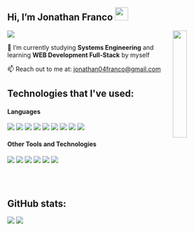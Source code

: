 

## Hi, I’m Jonathan Franco <img src = "https://raw.githubusercontent.com/MartinHeinz/MartinHeinz/master/wave.gif" width = 30px> 
<img align='right' src='https://user-images.githubusercontent.com/5713670/87202985-820dcb80-c2b6-11ea-9f56-7ec461c497c3.gif' width='25%'>
<p>
  <a href="https://github.com/NahtanDevFS"><img src="https://readme-typing-svg.herokuapp.com?&font=IBM+Plex+Sans&color=abcdef&size=20&lines=Welcome+to+my+GitHub+Profile!;I'm+a+Systems+Engineering+Student;I+love+Learning+and+Improving+at+Code!" /></a>
</p>

🌱 I’m currently studying **Systems Engineering** and learning **WEB Development Full-Stack** by myself

📫 Reach out to me at: <a href="jonathan04franco@gmail.com">jonathan04franco@gmail.com</a>

## Technologies that I've used:

<h4> Languages </h4>
<span> 
  <img src="https://img.shields.io/badge/HTML5-E34F26?style=for-the-badge&logo=html5&logoColor=white">
  <img src="https://img.shields.io/badge/CSS3-1572B6?style=for-the-badge&logo=css3&logoColor=white">
  <img src="https://img.shields.io/badge/JavaScript-F7DF1E?style=for-the-badge&logo=javascript&logoColor=black">
  <img src="https://img.shields.io/badge/react-%2320232a.svg?style=for-the-badge&logo=react&logoColor=%2361DAFB">
  <img src="https://img.shields.io/badge/Java-ED8B00?style=for-the-badge&logo=java&logoColor=white">
  <img src= "https://img.shields.io/badge/typescript-%23007ACC.svg?style=for-the-badge&logo=typescript&logoColor=white">
  <img src= "https://img.shields.io/badge/-Arduino-00979D?style=for-the-badge&logo=Arduino&logoColor=white">
  <img src= "https://img.shields.io/badge/php-%23777BB4.svg?style=for-the-badge&logo=php&logoColor=white">
  <img src= "https://img.shields.io/badge/laravel-%23FF2D20.svg?style=for-the-badge&logo=laravel&logoColor=white">
</span>


<h4> Other Tools and Technologies </h4>
<span>
  <img src="https://img.shields.io/badge/Git-F05032?style=for-the-badge&logo=git&logoColor=white">
  <img src="https://img.shields.io/badge/MySQL-00000F?style=for-the-badge&logo=mysql&logoColor=white">
  <img src="https://img.shields.io/badge/Microsoft%20SQL%20Server-CC2927?style=for-the-badge&logo=microsoft%20sql%20server&logoColor=white">
  <img src="https://img.shields.io/badge/mysql-4479A1.svg?style=for-the-badge&logo=mysql&logoColor=white">
  <img src="https://img.shields.io/badge/Linux-FCC624?style=for-the-badge&logo=linux&logoColor=black">
  <img src="https://img.shields.io/badge/Node--RED-%238F0000.svg?style=for-the-badge&logo=node-red&logoColor=white">
</span>



<br></br>

## GitHub stats:

[![](https://github-readme-stats.vercel.app/api?username=NahtanDevFS&show_icons=true&theme=tokyonight&hide_border=true&locale=en)](https://github.com/NahtanDevFS)
[![](https://github-readme-streak-stats.herokuapp.com/?user=NahtanDevFS&theme=material-palenight)](https://github.com/NahtanDevFS)
